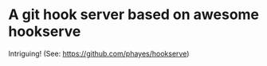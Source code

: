 # A git hook server based on awesome hookserve
Intriguing!
(See: https://github.com/phayes/hookserve)
